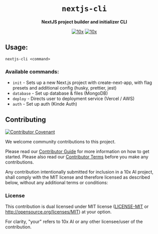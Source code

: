 <!-- Allow this file to not have a first line heading -->
<!-- markdownlint-disable-file MD041 no-emphasis-as-heading -->

<!-- inline html -->
<!-- markdownlint-disable-file MD033 -->

<div align="center">

# `nextjs-cli`

**NextJS project builder and initializer CLI**

[![10x](https://img.shields.io/badge/10xAI-open%20source-blueviolet.svg)](https://10ai.dev)
[![10x](https://img.shields.io/badge/discord-10xAI-%237289da.svg?logo=discord)](https://discord.gg/FJZ4nyhBW7)
</div>


## Usage:
```
nextjs-cli <command>
```

### Available commands:

- `init` - Sets up a new Next.js project with create-next-app, with flag presets and additional config (husky, prettier, jest)
- `database` - Set up database & files (MongoDB)
- `deploy` - Directs user to deployment service (Vercel / AWS)
- `auth` - Set up auth (Kinde Auth)

## Contributing

[![Contributor Covenant](https://img.shields.io/badge/contributor%20covenant-v1.0-ff69b4.svg)](CODE_OF_CONDUCT.md)

We welcome community contributions to this project.

Please read our [Contributor Guide](CONTRIBUTING.md) for more information on how to get started.
Please also read our [Contributor Terms](CONTRIBUTING.md#contributor-terms) before you make any contributions.

Any contribution intentionally submitted for inclusion in a 10x AI project, shall comply with the MIT license and therefore licensed as described below, without any additional terms or conditions:

### License

This contribution is dual licensed under MIT license ([LICENSE-MIT](LICENSE-MIT) or <http://opensource.org/licenses/MIT>) at your option.

For clarity, "your" refers to 10x AI or any other licensee/user of the contribution.
